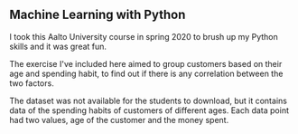 ## Machine Learning with Python

I took this Aalto University course in spring 2020 to brush up my Python skills and it was great fun.

The exercise I've included here aimed to group customers based on their age and spending habit, to find out if there is any correlation between the two factors.

The dataset was not available for the students to download, but it contains data of the spending habits of customers of different ages.
Each data point had two values, age of the customer and the money spent.
